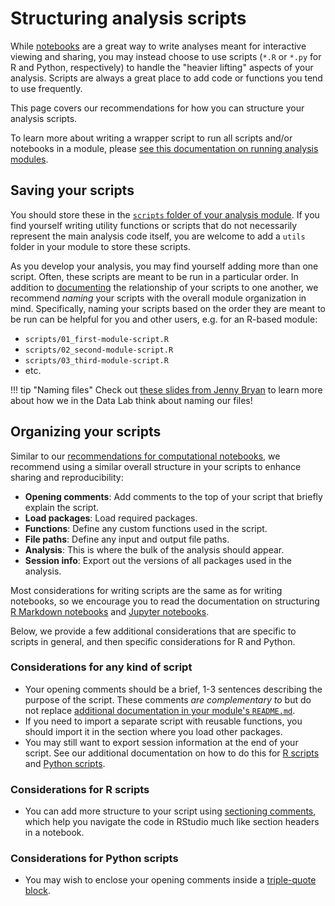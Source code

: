 # Structuring analysis scripts

While [notebooks](notebook-structure.md) are a great way to write analyses meant for interactive viewing and sharing, you may instead choose to use scripts (`*.R` or `*.py` for R and Python, respectively) to handle the "heavier lifting" aspects of your analysis.
Scripts are always a great place to add code or functions you tend to use frequently.

This page covers our recommendations for how you can structure your analysis scripts.

To learn more about writing a wrapper script to run all scripts and/or notebooks in a module, please [see this documentation on running analysis modules](running-a-module.md).

## Saving your scripts

You should store these in the [`scripts` folder of your analysis module](./index.md#skeleton-analysis-module-contents).
If you find yourself writing utility functions or scripts that do not necessarily represent the main analysis code itself, you are welcome to add a `utils` folder in your module to store these scripts.

As you develop your analysis, you may find yourself adding more than one script.
Often, these scripts are meant to be run in a particular order.
In addition to [documenting](documenting-analysis.md) the relationship of your scripts to one another, we recommend _naming_ your scripts with the overall module organization in mind.
Specifically, naming your scripts based on the order they are meant to be run can be helpful for you and other users, e.g. for an R-based module:

  - `scripts/01_first-module-script.R`
  - `scripts/02_second-module-script.R`
  - `scripts/03_third-module-script.R`
  - etc.

!!! tip "Naming files"
    Check out [these slides from Jenny Bryan](https://speakerdeck.com/jennybc/how-to-name-files) to learn more about how we in the Data Lab think about naming our files!


## Organizing your scripts

Similar to our [recommendations for computational notebooks](notebook-structure.md), we recommend using a similar overall structure in your scripts to enhance sharing and reproducibility:

<!-- Do we want to recommend a shebang? -->
- **Opening comments**: Add comments to the top of your script that briefly explain the script.
- **Load packages**: Load required packages.
- **Functions**: Define any custom functions used in the script.
- **File paths**: Define any input and output file paths.
- **Analysis**: This is where the bulk of the analysis should appear.
- **Session info**: Export out the versions of all packages used in the analysis.

Most considerations for writing scripts are the same as for writing notebooks, so we encourage you to read the documentation on structuring [R Markdown notebooks](notebook-structure.md#r-markdown-notebooks) and [Jupyter notebooks](notebook-structure/#jupyter-notebooks).

Below, we provide a few additional considerations that are specific to scripts in general, and then specific considerations for R and Python.

### Considerations for any kind of script

- Your opening comments should be a brief, 1-3 sentences describing the purpose of the script.
These comments _are complementary to_ but do not replace [additional documentation in your module's `README.md`](documenting-analysis.md).
- If you need to import a separate script with reusable functions, you should import it in the section where you load other packages.
- You may still want to export session information at the end of your script.
See our additional documentation on how to do this for [R scripts](../determining-requirements/determining-software-requirements.md#in-a-script) and [Python scripts](../determining-requirements/determining-software-requirements.md#in-python-scripts).


### Considerations for R scripts

- You can add more structure to your script using [sectioning comments](https://r4ds.hadley.nz/workflow-style#sectioning-comments), which help you navigate the code in RStudio much like section headers in a notebook.


### Considerations for Python scripts

- You may wish to enclose your opening comments inside a [triple-quote block](https://www.geeksforgeeks.org/triple-quotes-in-python/).
